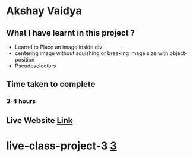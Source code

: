 # Akshay Vaidya

## What I have learnt in this project ?
- Learnd to Place an image inside div 
- centering image without squishing or breaking image size with object-position
- Pseudoselectors


## Time taken to complete
### 3-4 hours

## Live Website [Link](https://lcp03.netlify.app/)

# live-class-project-3  [3](Project-03.png)